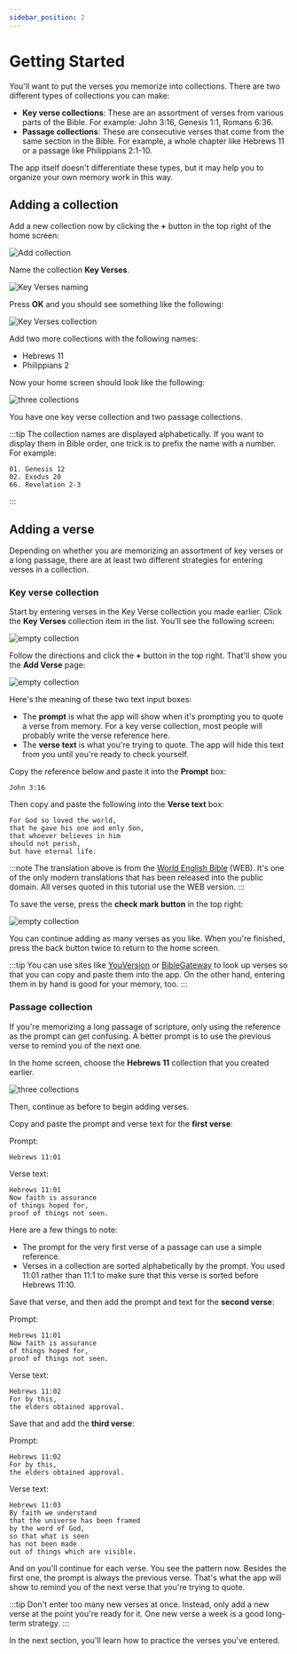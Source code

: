 ```yaml
---
sidebar_position: 2
---
```


# Getting Started

You'll want to put the verses you memorize into collections. There are two different types of collections you can make:

- **Key verse collections**: These are an assortment of verses from various parts of the Bible. For example: John 3:16, Genesis 1:1, Romans 6:36.
- **Passage collections**: These are consecutive verses that come from the same section in the Bible. For example, a whole chapter like Hebrews 11 or a passage like Philippians 2:1-10.

The app itself doesn't differentiate these types, but it may help you to organize your own memory work in this way.

## Adding a collection

Add a new collection now by clicking the **+** button in the top right of the home screen:

<div class="bordered-image">

![Add collection](img/collection-1.png)
</div>


Name the collection **Key Verses**. 

<div class="bordered-image">

![Key Verses naming](img/collection-2.png)
</div>

Press **OK** and you should see something like the following:

<div class="bordered-image">

![Key Verses collection](img/collection-3.png)
</div>

Add two more collections with the following names:

- Hebrews 11
- Philippians 2

Now your home screen should look like the following:

<div class="bordered-image">

![three collections](img/collection-4.png)
</div>

You have one key verse collection and two passage collections.

:::tip
The collection names are displayed alphabetically. If you want to display them in Bible order, one trick is to prefix the name with a number. For example:

```
01. Genesis 12
02. Exodus 20
66. Revelation 2-3
```
:::

## Adding a verse

Depending on whether you are memorizing an assortment of key verses or a long passage, there are at least two different strategies for entering verses in a collection.

### Key verse collection

Start by entering verses in the Key Verse collection you made earlier. Click the **Key Verses** collection item in the list. You'll see the following screen:

<div class="bordered-image">

![empty collection](img/add-verse-1.png)
</div>

Follow the directions and click the **+** button in the top right. That'll show you the **Add Verse** page:

<div class="bordered-image">

![empty collection](img/add-verse-2.png)
</div>

Here's the meaning of these two text input boxes:

- The **prompt** is what the app will show when it's prompting you to quote a verse from memory. For a key verse collection, most people will probably write the verse reference here.
- The **verse text** is what you're trying to quote. The app will hide this text from you until you're ready to check yourself.

Copy the reference below and paste it into the **Prompt** box:

```text
John 3:16
```

Then copy and paste the following into the **Verse text** box:

```text
For God so loved the world, 
that he gave his one and only Son, 
that whoever believes in him 
should not perish, 
but have eternal life.
```

:::note
The translation above is from the [World English Bible](https://worldenglish.bible/) (WEB). It's one of the only modern translations that has been released into the public domain. All verses quoted in this tutorial use the WEB version.
:::

To save the verse, press the **check mark button** in the top right:

<div class="bordered-image">

![empty collection](img/add-verse-3.png)
</div>

You can continue adding as many verses as you like. When you're finished, press the back button twice to return to the home screen.

:::tip
You can use sites like [YouVersion](https://www.bible.com/) or [BibleGateway](https://www.biblegateway.com/) to look up verses so that you can copy and paste them into the app. On the other hand, entering them in by hand is good for your memory, too.
:::

### Passage collection

If you're memorizing a long passage of scripture, only using the reference as the prompt can get confusing. A better prompt is to use the previous verse to remind you of the next one.

In the home screen, choose the **Hebrews 11** collection that you created earlier.

<div class="bordered-image">

![three collections](img/collection-4.png)
</div>

Then, continue as before to begin adding verses.

Copy and paste the prompt and verse text for the **first verse**:

Prompt:

```text
Hebrews 11:01
```

Verse text:

```text
Hebrews 11:01
Now faith is assurance 
of things hoped for, 
proof of things not seen.
```

Here are a few things to note:

- The prompt for the very first verse of a passage can use a simple reference.
- Verses in a collection are sorted alphabetically by the prompt. You used 11:01 rather than 11:1 to make sure that this verse is sorted before Hebrews 11:10.

Save that verse, and then add the prompt and text for the **second verse**:

Prompt:

```text
Hebrews 11:01
Now faith is assurance 
of things hoped for, 
proof of things not seen.
```

Verse text:

```text
Hebrews 11:02
For by this, 
the elders obtained approval. 
```

Save that and add the **third verse**:

Prompt:

```text
Hebrews 11:02
For by this, 
the elders obtained approval.
```

Verse text:

```text
Hebrews 11:03
By faith we understand 
that the universe has been framed 
by the word of God, 
so that what is seen 
has not been made 
out of things which are visible.
```

And on you'll continue for each verse. You see the pattern now. Besides the first one, the prompt is always the previous verse. That's what the app will show to remind you of the next verse that you're trying to quote.

:::tip
Don't enter too many new verses at once. Instead, only add a new verse at the point you're ready for it. One new verse a week is a good long-term strategy.
:::

In the next section, you'll learn how to practice the verses you've entered.